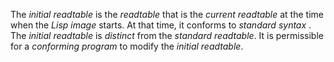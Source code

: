 



The *initial readtable* is the *readtable* that is the *current readtable* at the time when the *Lisp image* starts. At that time, it conforms to *standard syntax* . The *initial readtable* is *distinct* from the *standard readtable*. It is permissible for a *conforming program* to modify the *initial readtable*. 



